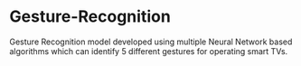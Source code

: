 # Gesture-Recognition
Gesture Recognition model developed using multiple Neural Network based algorithms which can identify 5 different gestures for operating smart TVs.
